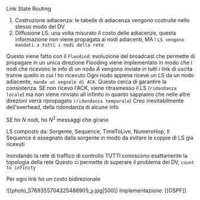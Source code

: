 Link State Routing
1. Costruzione adiacenza: le tabelle di adiacenza vengono costruite nello stesso modo del DV 
2. Diffusione LS: una volta misurato il costo delle adiacenze, questa informazione non viene propagata ai nodi adiacenti, MA i `LS vengono mandati a tutti i nodi della rete`

Questo viene fatto con il `Floodind`: evoluzione del broadcast che permette di propagare in un unica direzione 
Flooding viene implementato in modo che i nodi che ricevono le info di un nodo $A$ vengono inviate in tutti i link di uscita tranne quello in cui l ho ricevuto
Ogni nodo appena riceve un LS da un nodo adiacente, `manda un segnale di ACK`. Questo cerca di garantire la consistenza. SE non ricevo l'ACK, viene ritrasmesso il LS (`ridondanza locale`) ma non viene rinviato all infinito in quanto sappiamo che nelle altre direzioni verrà ripropagato `(ridondanza temporale`)
Creo inevitabilmente dell'overhead, della ridondanza di alcune info

SE ho $N$ nodi, ho $N^2$ messaggi che girano

LS composto da: Sorgente, Sequence, TimeToLive, NumeroHop, 
Il Sequence è assegnato dalla sorgente in modo da evitare le coppie di LS gia ricevuti

Inondando la rete di traffico di controllo TUTTI conoscono esattamente la topologia della rete
Questo ci permette di superare il problema dei DV, `count to infinity`

Per ogni link ho un costo bidirezionale

![[photo_5769355704325488905_y.jpg|500]]
Implementazione: [[OSPF]]